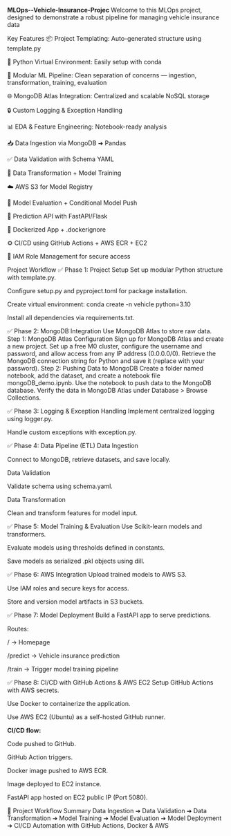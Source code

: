 ****MLOps--Vehicle-Insurance-Projec****
Welcome to this MLOps project, designed to demonstrate a robust pipeline for managing vehicle insurance data

Key Features
📦 Project Templating: Auto-generated structure using template.py

🐍 Python Virtual Environment: Easily setup with conda

🧪 Modular ML Pipeline: Clean separation of concerns — ingestion, transformation, training, evaluation

🌐 MongoDB Atlas Integration: Centralized and scalable NoSQL storage

🔒 Custom Logging & Exception Handling

📊 EDA & Feature Engineering: Notebook-ready analysis

📥 Data Ingestion via MongoDB ➜ Pandas

✅ Data Validation with Schema YAML

🔄 Data Transformation + Model Training

☁️ AWS S3 for Model Registry

🧠 Model Evaluation + Conditional Model Push

🧾 Prediction API with FastAPI/Flask

🐳 Dockerized App + .dockerignore

⚙️ CI/CD using GitHub Actions + AWS ECR + EC2

🔐 IAM Role Management for secure access


Project Workflow
✅ Phase 1: Project Setup
Set up modular Python structure with template.py.

Configure setup.py and pyproject.toml for package installation.

Create virtual environment: conda create -n vehicle python=3.10

Install all dependencies via requirements.txt.

✅ Phase 2: MongoDB Integration
Use MongoDB Atlas to store raw data.
Step 1: MongoDB Atlas Configuration
Sign up for MongoDB Atlas and create a new project.
Set up a free M0 cluster, configure the username and password, and allow access from any IP address (0.0.0.0/0).
Retrieve the MongoDB connection string for Python and save it (replace <password> with your password).
Step 2: Pushing Data to MongoDB
Create a folder named notebook, add the dataset, and create a notebook file mongoDB_demo.ipynb.
Use the notebook to push data to the MongoDB database.
Verify the data in MongoDB Atlas under Database > Browse Collections.

✅ Phase 3: Logging & Exception Handling
Implement centralized logging using logger.py.

Handle custom exceptions with exception.py.

✅ Phase 4: Data Pipeline (ETL)
Data Ingestion

Connect to MongoDB, retrieve datasets, and save locally.

Data Validation

Validate schema using schema.yaml.

Data Transformation

Clean and transform features for model input.

✅ Phase 5: Model Training & Evaluation
Use Scikit-learn models and transformers.

Evaluate models using thresholds defined in constants.

Save models as serialized .pkl objects using dill.

✅ Phase 6: AWS Integration
Upload trained models to AWS S3.

Use IAM roles and secure keys for access.

Store and version model artifacts in S3 buckets.

✅ Phase 7: Model Deployment
Build a FastAPI app to serve predictions.

Routes:

/ → Homepage

/predict → Vehicle insurance prediction

/train → Trigger model training pipeline

✅ Phase 8: CI/CD with GitHub Actions & AWS EC2
Setup GitHub Actions with AWS secrets.

Use Docker to containerize the application.

Use AWS EC2 (Ubuntu) as a self-hosted GitHub runner.

**CI/CD flow:**

Code pushed to GitHub.

GitHub Action triggers.

Docker image pushed to AWS ECR.

Image deployed to EC2 instance.

FastAPI app hosted on EC2 public IP (Port 5080).

🎯 Project Workflow Summary
Data Ingestion ➔ Data Validation ➔ Data Transformation
             ➔ Model Training ➔ Model Evaluation ➔ Model Deployment
             ➔ CI/CD Automation with GitHub Actions, Docker & AWS


